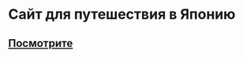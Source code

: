 # Сайт для путешествия в Японию 
## [Посмотрите](https://nataliaarsh.github.io/japan-travel_site/) 
